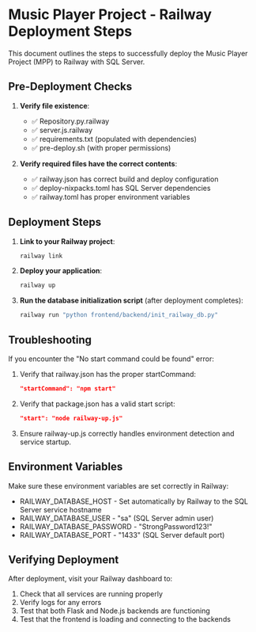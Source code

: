 # Music Player Project - Railway Deployment Steps

This document outlines the steps to successfully deploy the Music Player Project (MPP) to Railway with SQL Server.

## Pre-Deployment Checks

1. **Verify file existence**:
   - ✅ Repository.py.railway
   - ✅ server.js.railway
   - ✅ requirements.txt (populated with dependencies)
   - ✅ pre-deploy.sh (with proper permissions)

2. **Verify required files have the correct contents**:
   - ✅ railway.json has correct build and deploy configuration
   - ✅ deploy-nixpacks.toml has SQL Server dependencies
   - ✅ railway.toml has proper environment variables

## Deployment Steps

1. **Link to your Railway project**:
   ```powershell
   railway link
   ```

2. **Deploy your application**:
   ```powershell
   railway up
   ```

3. **Run the database initialization script** (after deployment completes):
   ```powershell
   railway run "python frontend/backend/init_railway_db.py"
   ```

## Troubleshooting

If you encounter the "No start command could be found" error:

1. Verify that railway.json has the proper startCommand:
   ```json
   "startCommand": "npm start"
   ```

2. Verify that package.json has a valid start script:
   ```json
   "start": "node railway-up.js"
   ```

3. Ensure railway-up.js correctly handles environment detection and service startup.

## Environment Variables

Make sure these environment variables are set correctly in Railway:

- RAILWAY_DATABASE_HOST - Set automatically by Railway to the SQL Server service hostname
- RAILWAY_DATABASE_USER - "sa" (SQL Server admin user)
- RAILWAY_DATABASE_PASSWORD - "StrongPassword123!"
- RAILWAY_DATABASE_PORT - "1433" (SQL Server default port)

## Verifying Deployment

After deployment, visit your Railway dashboard to:

1. Check that all services are running properly
2. Verify logs for any errors
3. Test that both Flask and Node.js backends are functioning
4. Test that the frontend is loading and connecting to the backends
